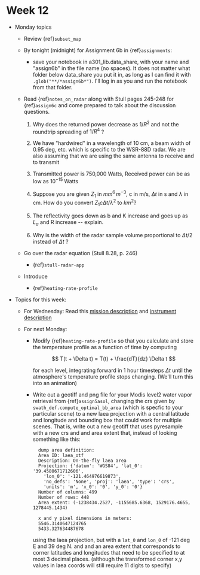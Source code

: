 
# Week 12

* Monday topics

  - Review {ref}`subset_map`

  - By tonight (midnight) for Assignment 6b in {ref}`assignments`:

    - save your notebook in a301_lib.data_share, with your name and "assign6b"
      in the file name (no spaces).  It does not matter what folder below data_share you
      put it in, as long as I can find it with `.glob("**/*assign6b*")`.
      I'll log in as you and run the notebook from that folder.

  - Read {ref}`notes_on_radar` along with Stull pages 245-248 for {ref}`assign6c` and come
    prepared to talk about the discussion questions.

    1) Why does the returned power decrease as $1/R^2$ and not the roundtrip spreading of $1/R^4$ ?

    2) We have "hardwired" in a wavelength of 10 cm, a beam width of 0.95 deg, etc.
       which is specific to the WSR-88D radar.  We
       are also assuming that we are using the same antenna to receive and to transmit

    3) Transmitted power is 750,000 Watts, Received power can be as low as $10^{-15}$ Watts
  
    4) Suppose you are given $Z_1$ in $mm^6\,m^{-3}$, c in m/s,
       $\Delta t$ in s and $\lambda$ in cm.  How do you convert
       $Z_1 c  \Delta t/\lambda^2$ to $km^2$?

    5) The reflectivity goes down as b and K increase and goes up as
       $L_a$ and R increase -- explain.

    6) Why is the width of the radar sample volume proportional to $\Delta t/2$
       instead of $\Delta t$ ?

  - Go over the radar equation (Stull 8.28, p. 246)

    * {ref}`stull-radar-app`

  - Introduce 

    * {ref}`heating-rate-profile`

- Topics for this week:

    - For Wednesday: Read this [mission description](https://cloudsat.atmos.colostate.edu/mission/)
      and [instrument description](https://cloudsat.atmos.colostate.edu/instrument)

    - For next Monday:

      - Modify {ref}`heating-rate-profile` so that you calculate and store the
            temperature profile as a function of time by computing

          $$
          T(t + \Delta t) = T(t) + \frac{dT}{dz} \Delta t
          $$

        for each level, integrating forward in 1 hour timesteps $\Delta t$ until the atmosphere's
        temperature profile stops changing.  (We'll turn this into an
        animation)

      - Write out a geotiff and png file for your Modis level2 water vapor retrieval from
        {ref}`assign5asol`, changing the crs
        given by `swath_def.compute_optimal_bb_area` (which is specfic to your particular scene)
        to a new laea projection with a central latitude and longitude and bounding box
        that could work
        for multiple scenes.  That is, write out a new geotiff that uses pyresample with a
        new  crs and and area extent that, instead of looking something like this:

        ```
          dump area definition:
          Area ID: laea_otf
          Description: On-the-fly laea area
          Projection: {'datum': 'WGS84', 'lat_0': '39.4580671712606',
            'lon_0': '-121.464976619873',
            'no_defs': 'None', 'proj': 'laea', 'type': 'crs',
            'units': 'm', 'x_0': '0', 'y_0': '0'}
          Number of columns: 499
          Number of rows: 448
          Area extent: (-1238434.2527, -1155685.6368, 1529176.4655, 1278445.1434)

          x and y pixel dimensions in meters:
          5546.3140647124765
          5433.327634487678
        ```

        using the laea projection, but with
        a `lat_0` and `lon_0` of -121 deg E and 39 deg N. and and an area extent that corresponds
        to corner latitudes and longitudes that need to be specified to at most 3 decimal places.
        (although the transformed corner x,y values in laea coords will still require 11 digits
        to specify)
